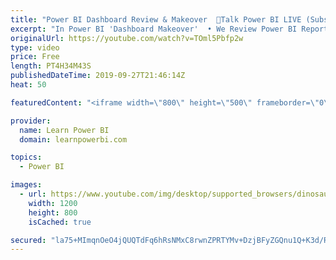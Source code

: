 ```yaml
---
title: "Power BI Dashboard Review & Makeover  🔴Talk Power BI LIVE (Subscribe & Join)"
excerpt: "In Power BI 'Dashboard Makeover'  • We Review Power BI Reports/Dashboards sent in by users  • Provide expert feedback and ideas on how to improve  • Email Your Screenshots to avi@avising.com with Subject: Dashboard Makeover  ⚠️NOTE⚠️ :  • Do NOT send any sensitive data in your screenshots  • Watch this"
originalUrl: https://youtube.com/watch?v=TOml5Pbfp2w
type: video
price: Free
length: PT4H34M43S
publishedDateTime: 2019-09-27T21:46:14Z
heat: 50

featuredContent: "<iframe width=\"800\" height=\"500\" frameborder=\"0\" src=\"https://www.youtube.com/embed/TOml5Pbfp2w\" allow=\"accelerometer; autoplay; encrypted-media; gyroscope; picture-in-picture\" allowfullscreen></iframe>"

provider:
  name: Learn Power BI
  domain: learnpowerbi.com

topics:
  - Power BI

images:
  - url: https://www.youtube.com/img/desktop/supported_browsers/dinosaur.png
    width: 1200
    height: 800
    isCached: true

secured: "la75+MImqnOeO4jQUQTdFq6hRsNMxC8rwnZPRTYMv+DzjBFyZGQnu1Q+K3d/RwTcgocQD2YUayGQZ6/ONyYNyJa9zjEuX1hE06AxBr/VC6tndiC0aH5QRptvL7H0z2zDQr1p8zN3aoBuQTMErA1Ywao54aQhNclx5trcG0jLA/GF5yWD1EjeO4n8b+VJ+q6HaXujFGNDeOWRocCTDoehNmKtmDP3lojNJoyVI52sQE9Yj9r5xwJvo/vaxexTJJ2l3J+bCSkxgpHPzYTe/EpbgzSbtT/GYgl/09ONveCWAhtF1zj4OGrr8y1ZfuK1kc9UoVrTjFxk65JK9D4rKk4Y2ZySbl3bMyrJIvbkhY+X60YMsRh+HeKWAXQTyNHCh8h+TZFjQ7WLFltXU9qQCF00HQ==;s/YynfCCFNEw1WRkkeHMOA=="
---
```


